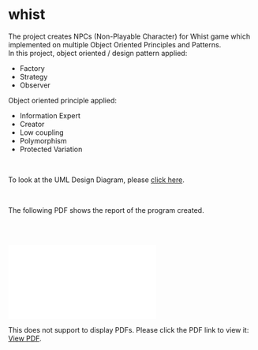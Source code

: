 # whist

The project creates NPCs (Non-Playable Character) for Whist game which implemented on multiple Object Oriented Principles and Patterns.
<br>
In this project, object oriented / design pattern applied:
* Factory
* Strategy
* Observer

Object oriented principle applied:
* Information Expert
* Creator
* Low coupling
* Polymorphism
* Protected Variation

<br>
<p>To look at the UML Design Diagram, please <a href="/DesignDiagram.pdf">click here</a>.</p>
<br>

The following PDF shows the report of the program created.

<br><br>

<object data="/report.pdf" type="application/pdf" width="700px" height="700px">
    <embed src="/report.pdf">
        <p>This does not support to display PDFs. Please click the PDF link to view it: <a href="/report.pdf">View PDF</a>.</p>
    </embed>
</object>

